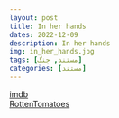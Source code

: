 ```yaml
---
layout: post
title: In her hands
dates: 2022-12-09
description: In her hands
img: in_her_hands.jpg
tags: [مستند, جنگ]
categories: [مستند]
---
```


[imdb](https://www.imdb.com/title/tt21945344/)  
[RottenTomatoes](https://www.rottentomatoes.com/m/in_her_hands)